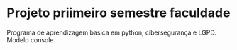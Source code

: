 # Projeto priimeiro semestre faculdade
Programa de aprendizagem basica em python, cibersegurança e LGPD. Modelo console.

